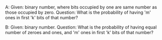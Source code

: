 A: Given: binary number, where bits occupied by one are same number as those occupied by zero.
Question: What is the probability of having 'm' ones in first 'k' bits of that number?

B: Given: binary number.
Question: What is the probability of having equal number of zeroes and ones, and 'm' ones in first 'k' bits of that number?